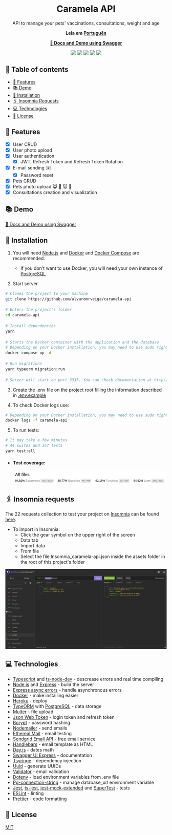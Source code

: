 <h1 align="center">Caramela API</h1>
<p align="center">API to manage your pets' vaccinations, consultations, weight and age</p>
<p align="center"><b>Leia em <a href="https://github.com/alvaromrveiga/caramela-api/blob/main/README.md">Português</a></b></p>

<p align="center"><a href="https://caramela-api.herokuapp.com/docs/" target="_blank"><b>🔗 Docs and Demo using Swagger</b></a></p>

<p align="center"><img src="https://img.shields.io/badge/TypeScript-007ACC?style=for-the-badge&logo=typescript&logoColor=white"/>
  <img src="https://img.shields.io/badge/Node.js-339933?style=for-the-badge&logo=nodedotjs&logoColor=white"/>
  <img src="https://img.shields.io/badge/Express.js-000000?style=for-the-badge&logo=express&logoColor=white"/>
  <img src="https://img.shields.io/badge/Docker-2CA5E0?style=for-the-badge&logo=docker&logoColor=white"/>
  <img src="https://img.shields.io/badge/Heroku-430098?style=for-the-badge&logo=heroku&logoColor=white"/></p>

## 📑 Table of contents
<!--ts-->
   * [📌 Features](#-features)
   * [📚 Demo](#-demo)
   * [🔧 Installation](#-installation)
   * [🖇️ Insomnia Requests](#%EF%B8%8F-insomnia-requests)
   * [💻 Technologies](#-technologies)
   * [📄 License](#-license)
<!--te-->

## 📌 Features
- [x] User CRUD
- [x] User photo upload
- [x] User authentication
  - [x] JWT, Refresh Token and Refresh Token Rotation
- [x] E-mail sending ✉️
  - [x] Password reset
- [x] Pets CRUD
- [x] Pets photo upload 😸 🐶 🐭 🐰
- [x] Consultations creation and visualization

## 📚 Demo
[🔗 Docs and Demo using Swagger](https://caramela-api.herokuapp.com/docs/)

## 🔧 Installation

1. You will need [Node.js](https://nodejs.org/en/) and [Docker](https://docs.docker.com/get-docker/) and [Docker Compose](https://docs.docker.com/compose/install/) are recommended.
    - If you don't want to use Docker, you will need your own instance of [PostgreSQL](https://www.postgresql.org/)

1. Start server
```bash
# Clones the project to your machine
git clone https://github.com/alvaromrveiga/caramela-api

# Enters the project's folder
cd caramela-api

# Install dependencies
yarn

# Starts the Docker container with the application and the database
# Depending on your Docker installation, you may need to use sudo right before the command below
docker-compose up -d

# Run migrations
yarn typeorm migration:run

# Server will start on port 3333. You can check documentation at http://localhost:3333/docs/
```

3. Create the .env file on the project root filling the information described in [.env.example](https://github.com/alvaromrveiga/caramela-api/blob/main/.env.example)

4. To check Docker logs use:
```bash
# Depending on your Docker installation, you may need to use sudo right before the command below
docker logs -f caramela-api
```

5. To run tests:
```bash
# It may take a few minutes
# 44 suites and 147 tests
yarn test:all
```

  - #### Test coverage:
    ![Test-Coverage](https://github.com/alvaromrveiga/caramela-api/blob/main/assets/test-coverage.png)

## 🖇️ Insomnia requests
The 22 requests collection to test your project on [Insomnia](https://insomnia.rest/download) can be found [here](https://github.com/alvaromrveiga/caramela-api/blob/main/assets/Insomnia_caramela-api.json).
  - To import in Insomnia:
    - Click the gear symbol on the upper right of the screen
    - Data tab
    - Import data
    - From file
    - Select the file Insomnia_caramela-api.json inside the assets folder in the root of this project's folder

![Insomnia requests](https://github.com/alvaromrveiga/caramela-api/blob/main/assets/Screenshot_Insomnia_caramela-api.png)

## 💻 Technologies
- [Typescript](https://www.typescriptlang.org/) and [ts-node-dev](https://github.com/wclr/ts-node-dev) - descrease errors and real time compiling
- [Node.js](https://nodejs.org/en/) and [Express](https://expressjs.com/) - build the server
- [Express async errors](https://github.com/davidbanham/express-async-errors) - handle asynchronous errors
- [Docker](https://www.docker.com/) - make installing easier
- [Heroku](https://www.heroku.com/) - deploy
- [TypeORM](https://typeorm.io/#/) with [PostgreSQL](https://www.postgresql.org/) - data storage
- [Multer](https://www.npmjs.com/package/multer) - file upload
- [Json Web Token](https://jwt.io/) - login token and refresh token
- [Bcrypt](https://github.com/kelektiv/node.bcrypt.js) - password hashing
- [Nodemailer](https://nodemailer.com/about/) - send emails
- [Ethereal Mail](https://ethereal.email/) - email testing
- [Sendgrid Email API](https://sendgrid.com/solutions/email-api/) - free email service
- [Handlebars](https://handlebarsjs.com/) - email template as HTML
- [Day.js](https://day.js.org/) - dates math
- [Swagger UI Express](https://github.com/scottie1984/swagger-ui-express) - documentation
- [Tsyringe](https://github.com/microsoft/tsyringe) - dependency injection
- [Uuid](https://github.com/uuidjs/uuid) - generate UUIDs
- [Validator](https://github.com/validatorjs/validator.js) - email validation
- [Dotenv](https://github.com/motdotla/dotenv) - load environment variables from .env file
- [Pg-connection-string](https://www.npmjs.com/package/pg-connection-string) - manage database_url environment variable
- [Jest](https://jestjs.io/), [ts-jest](https://github.com/kulshekhar/ts-jest), [jest-mock-extended](https://github.com/marchaos/jest-mock-extended) and [SuperTest](https://github.com/visionmedia/supertest) - tests
- [ESLint](https://eslint.org/) - linting
- [Prettier](https://prettier.io/) - code formatting

## 📄 License
[MIT](https://github.com/alvaromrveiga/caramela-api/blob/main/LICENSE)

